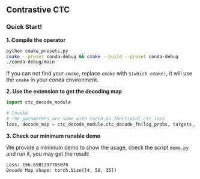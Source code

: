 ## Contrastive CTC

### Quick Start!

**1. Compile the operator**

```sh
python cmake_presets.py
cmake --preset conda-debug && cmake --build --preset conda-debug
./conda-debug/main
```

If you can not find your `cmake`, replace `cmake` with `$(which cmake)`, it will use the `cmake` in your conda environment.


**2. Use the extension to get the decoding map**

```python
import ctc_decode_module

# Invoke
# The parameters are same with torch.nn.functional.ctc_loss
loss, decode_map = ctc_decode_module.ctc_decode_fn(log_probs, targets, input_lengths, target_lengths)
```


**3. Check our minimum runable demo**

We provide a minimum demo to show the usage, check the script `demo.py` and run it, you may get the result:

```sh
Loss: 156.6901397705078
Decode Map shape: torch.Size([4, 50, 35])
```